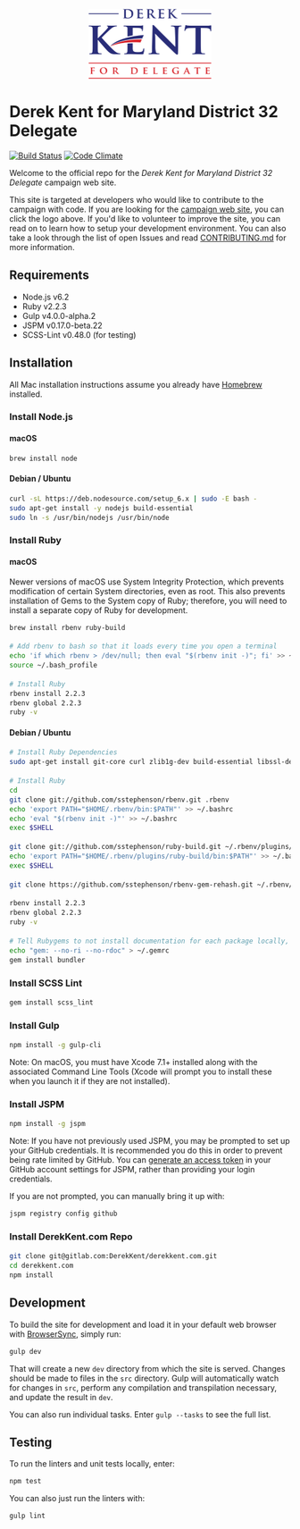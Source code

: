 <p align="center">
    <a href="https://derekkent.com">
        <img height="125" src="src/images/kent-for-delegate-441x250.png" alt="Derek Kent for Delegate">
    </a>
</p>

# Derek Kent for Maryland District 32 Delegate

[![Build Status](https://gitlab.com/DerekKent/derekkent.com/badges/master/build.svg)](https://gitlab.com/DerekKent/derekkent.com/pipelines)
[![Code Climate](https://codeclimate.com/repos/5750dad013b6ff00730012ef/badges/75647d1a50288266576e/gpa.svg)](https://codeclimate.com/repos/5750dad013b6ff00730012ef/feed)

Welcome to the official repo for the _Derek Kent for Maryland District 32 Delegate_ campaign web site.

This site is targeted at developers who would like to contribute to the campaign with code. If you are looking for the [campaign web site](https://derekkent.com), you can click the logo above. If you'd like to volunteer to improve the site, you can read on to learn how to setup your development environment. You can also take a look through the list of open Issues and read [CONTRIBUTING.md](CONTRIBUTING.md) for more information.

## Requirements

* Node.js v6.2
* Ruby v2.2.3
* Gulp v4.0.0-alpha.2
* JSPM v0.17.0-beta.22
* SCSS-Lint v0.48.0 (for testing)

## Installation

All Mac installation instructions assume you already have [Homebrew](http://brew.sh) installed.

### Install Node.js

#### macOS

```bash
brew install node
```

#### Debian / Ubuntu

```bash
curl -sL https://deb.nodesource.com/setup_6.x | sudo -E bash -
sudo apt-get install -y nodejs build-essential
sudo ln -s /usr/bin/nodejs /usr/bin/node
```

### Install Ruby

#### macOS

Newer versions of macOS use System Integrity Protection, which prevents modification of certain System directories, even as root.  This also prevents installation of Gems to the System copy of Ruby; therefore, you will need to install a separate copy of Ruby for development.

```bash
brew install rbenv ruby-build

# Add rbenv to bash so that it loads every time you open a terminal
echo 'if which rbenv > /dev/null; then eval "$(rbenv init -)"; fi' >> ~/.bash_profile
source ~/.bash_profile

# Install Ruby
rbenv install 2.2.3
rbenv global 2.2.3
ruby -v
```

#### Debian / Ubuntu

```bash
# Install Ruby Dependencies
sudo apt-get install git-core curl zlib1g-dev build-essential libssl-dev libreadline-dev libyaml-dev libsqlite3-dev sqlite3 libxml2-dev libxslt1-dev libcurl4-openssl-dev python-software-properties libffi-dev

# Install Ruby
cd
git clone git://github.com/sstephenson/rbenv.git .rbenv
echo 'export PATH="$HOME/.rbenv/bin:$PATH"' >> ~/.bashrc
echo 'eval "$(rbenv init -)"' >> ~/.bashrc
exec $SHELL

git clone git://github.com/sstephenson/ruby-build.git ~/.rbenv/plugins/ruby-build
echo 'export PATH="$HOME/.rbenv/plugins/ruby-build/bin:$PATH"' >> ~/.bashrc
exec $SHELL

git clone https://github.com/sstephenson/rbenv-gem-rehash.git ~/.rbenv/plugins/rbenv-gem-rehash

rbenv install 2.2.3
rbenv global 2.2.3
ruby -v

# Tell Rubygems to not install documentation for each package locally, then install Bundler
echo "gem: --no-ri --no-rdoc" > ~/.gemrc
gem install bundler
```

### Install SCSS Lint

```bash
gem install scss_lint
```

### Install Gulp

```bash
npm install -g gulp-cli
```

Note: On macOS, you must have Xcode 7.1+ installed along with the associated Command Line Tools (Xcode will prompt you to install these when you launch it if they are not installed).

### Install JSPM

```bash
npm install -g jspm
```

Note: If you have not previously used JSPM, you may be prompted to set up your GitHub credentials.  It is recommended you do this in order to prevent being rate limited by GitHub.  You can [generate an access token](https://github.com/settings/tokens) in your GitHub account settings for JSPM, rather than providing your login credentials.

If you are not prompted, you can manually bring it up with:

```bash
jspm registry config github
```

### Install DerekKent.com Repo

```bash
git clone git@gitlab.com:DerekKent/derekkent.com.git
cd derekkent.com
npm install
```

## Development

To build the site for development and load it in your default web browser with [BrowserSync](http://www.browsersync.io), simply run:

```bash
gulp dev
```

That will create a new `dev` directory from which the site is served.  Changes should be made to files in the `src` directory.  Gulp will automatically watch for changes in `src`, perform any compilation and transpilation necessary, and update the result in `dev`.

You can also run individual tasks.  Enter `gulp --tasks` to see the full list.

## Testing

To run the linters and unit tests locally, enter:

```bash
npm test
```

You can also just run the linters with:
```bash
gulp lint
```
